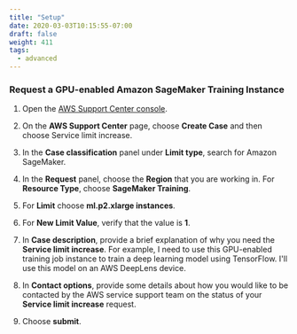 ```yaml
---
title: "Setup"
date: 2020-03-03T10:15:55-07:00
draft: false
weight: 411
tags:
  - advanced
---
```

### Request a GPU-enabled Amazon SageMaker Training Instance

1. Open the [AWS Support Center console](https://console.aws.amazon.com/support/home#/case/create).

1. On the **AWS Support Center** page, choose **Create Case** and then choose Service limit increase.

1. In the **Case classification** panel under **Limit type**, search for Amazon SageMaker.

1. In the **Request** panel, choose the **Region** that you are working in. For **Resource Type**, choose **SageMaker Training**.

1. For **Limit** choose **ml.p2.xlarge instances**.

1. For **New Limit Value**, verify that the value is **1**.

1. In **Case description**, provide a brief explanation of why you need the **Service limit increase**. For example, I need to use this GPU-enabled training job instance to train a deep learning model using TensorFlow. I'll use this model on an AWS DeepLens device.

1. In **Contact options**, provide some details about how you would like to be contacted by the AWS service support team on the status of your **Service limit increase** request.

1. Choose **submit**.
